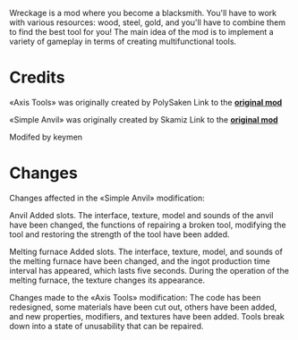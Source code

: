 Wreckage is a mod where you become a blacksmith. You'll have to work with various resources: wood, steel, gold, and you'll have to combine them to find the best tool for you! The main idea of the mod is to implement a variety of gameplay in terms of creating multifunctional tools.

Credits
============
«Axis Tools» was originally created by PolySaken
Link to the [**original mod**](https://content.luanti.org/packages/mt-mods/axistools/)

«Simple Anvil» was originally created by Skamiz
Link to the [**original mod**](https://github.com/Skamiz/simple-anvil?ysclid=m62sxkukp1739702703)

Modifed by keymen

Changes
============
Changes affected in the «Simple Anvil» modification:

Anvil
Added slots. The interface, texture, model and sounds of the anvil have been changed, the functions of repairing a broken tool, modifying the tool and restoring the strength of the tool have been added.

Melting furnace
Added slots. The interface, texture, model, and sounds of the melting furnace have been changed, and the ingot production time interval has appeared, which lasts five seconds. During the operation of the melting furnace, the texture changes its appearance.

Changes made to the «Axis Tools» modification:
The code has been redesigned, some materials have been cut out, others have been added, and new properties, modifiers, and textures have been added. Tools break down into a state of unusability that can be repaired.
